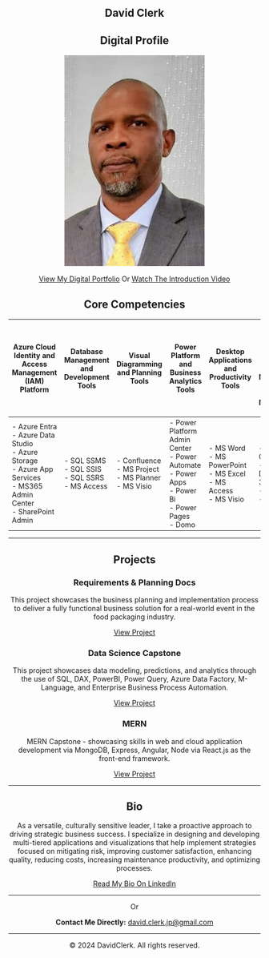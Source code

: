 <div align="center">



## David Clerk 
## Digital Profile
[![David Clerk's Photo](./DigitalPortfolio/images/dcPhoto.jpg)](./.git/dcPhoto.jpg)

[View My Digital Portfolio](http://127.0.0.1:3000/DigitalPortfolio/dcDigital.html) Or [Watch The Introduction Video](https://youtu.be/utkD-4Auci0) 



## Core Competencies

| Azure Cloud Identity and Access Management (IAM) Platform | Database Management and Development Tools | Visual Diagramming and Planning Tools | Power Platform and Business Analytics Tools | Desktop Applications and Productivity Tools | Enterprise Resource Planning (ERP), Customer Relationship Management (CRM), and Business Management Tools |
|----------------------------------------------------------|------------------------------------------|-------------------------------------|---------------------------------------------|------------------------------------------|----------------------------------------------------------------------------------------------------------------------------------|
| - Azure Entra<br>- Azure Data Studio<br>- Azure Storage<br>- Azure App Services<br>- MS365 Admin Center<br>- SharePoint Admin | - SQL SSMS<br>- SQL SSIS<br>- SQL SSRS<br>- MS Access | - Confluence<br>- MS Project<br>- MS Planner<br>- MS Visio | - Power Platform Admin Center<br>- Power Automate<br>- Power Apps<br>- Power Bi<br>- Power Pages<br>- Domo | - MS Word<br>- MS PowerPoint<br>- MS Excel<br>- MS Access<br>- MS Visio | - Business Central<br>- MicroSoft Dynamics 365<br>- Zoho<br>- Domo |

---

## Projects

### Requirements & Planning Docs
This project showcases the business planning and implementation process to deliver a fully functional business solution for a real-world event in the food packaging industry.

[View Project](#)

### Data Science Capstone
This project showcases data modeling, predictions, and analytics through the use of SQL, DAX, PowerBI, Power Query, Azure Data Factory, M-Language, and Enterprise Business Process Automation.

[View Project](#)

### MERN
MERN Capstone - showcasing skills in web and cloud application development via MongoDB, Express, Angular, Node via React.js as the front-end framework.

[View Project](#)

---

## Bio

As a versatile, culturally sensitive leader, I take a proactive approach to driving strategic business success. I specialize in designing and developing multi-tiered applications and visualizations that help implement strategies focused on mitigating risk, improving customer satisfaction, enhancing quality, reducing costs, increasing maintenance productivity, and optimizing processes.

[Read My Bio On LinkedIn](https://www.linkedin.com/in/david-clerk-jp)

---

Or

**Contact Me Directly:** [david.clerk.jp@gmail.com](mailto:david.clerk.jp@gmail.com)

---



&copy; 2024 DavidClerk. All rights reserved.




